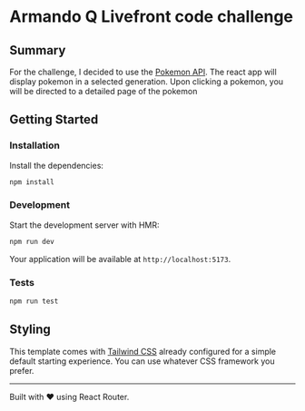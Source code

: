 # Armando Q Livefront code challenge

## Summary

For the challenge, I decided to use the [Pokemon API](https://pokeapi.co/docs/v2). The react app will display pokemon in a selected generation. Upon clicking a pokemon, you will be directed to a detailed page of the pokemon

## Getting Started

### Installation

Install the dependencies:

```bash
npm install
```

### Development

Start the development server with HMR:

```bash
npm run dev
```

Your application will be available at `http://localhost:5173`.

### Tests

```bash
npm run test
```

## Styling

This template comes with [Tailwind CSS](https://tailwindcss.com/) already configured for a simple default starting experience. You can use whatever CSS framework you prefer.

---

Built with ❤️ using React Router.
